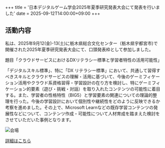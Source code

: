 +++
title = '日本デジタルゲーム学会2025年夏季研究発表大会にて発表を行いました'
date = 2025-09-12T14:00:00+09:00
+++
## 活動内容

私は、2025年9月12(金)-13(土)に栃木県総合文化センター（栃木県宇都宮市)で開催された2025年夏季研究発表大会にて、口頭発表枠として参加しました。

題目「クラウドサービスにおけるDXリテラシー標準と学習者特性の活用可能性」

「デジタルスキル標準」、特に「DX リテラシー標準」において、共通して習得すべきスキルとクラウドサービスの理解・活用に基づいて、今後のゲーミフィケーション活用やクラウド系資格習得・学習設計の在り方を検討し、特にゲーミフィケーション的要素（遊び・挑戦・対話）を取り入れたコンテンツの可能性に着目する。また、学習者の性格特性（BIG5）と学習要素の関連についての理論的整理を行った。今後の学習設計において個別性や継続性をどのように反映できるか考察を進めました。その上で、Microsoft Learnなどの既存学習コンテンツの発展性などについて、コンテンツ作成・可能性について人材育成を踏まえた検討をさせていただいた事例となります。

<img src="../202509-1.png" alt="会場">

[詳細はこちら](https://digrajapan.org/?page_id=10347)
